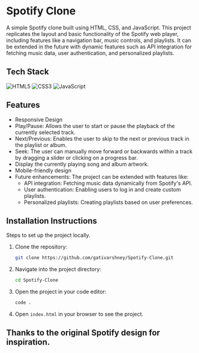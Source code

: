 # Spotify Clone
A simple Spotify clone built using HTML, CSS, and JavaScript. This project replicates the layout and basic functionality of the Spotify web player, including features like a navigation bar, music controls, and playlists. It can be extended in the future with dynamic features such as API integration for fetching music data, user authentication, and personalized playlists.

## Tech Stack

<div align="left">
<img alt="HTML5" src="https://img.shields.io/badge/html5-%23E34F26.svg?style=for-the-badge&logo=html5&logoColor=white"/>
<img alt="CSS3" src="https://img.shields.io/badge/css3-%231572B6.svg?style=for-the-badge&logo=css3&logoColor=white"/> 
<img alt="JavaScript" src="https://img.shields.io/badge/javascript-%23323330.svg?style=for-the-badge&logo=javascript&logoColor=%23F7DF1E"/>
</div>

## Features
- Responsive Design
- Play/Pause: Allows the user to start or pause the playback of the currently selected track.
- Next/Previous: Enables the user to skip to the next or previous track in the playlist or album.
- Seek: The user can manually move forward or backwards within a track by dragging a slider or clicking on a progress bar.
- Display the currently playing song and album artwork.
- Mobile-friendly design
- Future enhancements: The project can be extended with features like:
    - API integration: Fetching music data dynamically from Spotify's API.
    - User authentication: Enabling users to log in and create custom playlists.
    - Personalized playlists: Creating playlists based on user preferences.


## Installation Instructions 
Steps to set up the project locally.

1. Clone the repository:
    ```bash
   git clone https://github.com/gativarshney/Spotify-Clone.git
   ```
2. Navigate into the project directory:
    ```bash
   cd Spotify-Clone
   ```
3. Open the project in your code editor:
    ```bash
   code .
   ```
4. Open `index.html` in your browser to see the project.


## Thanks to the original Spotify design for inspiration.
